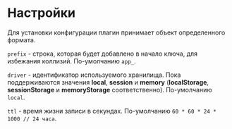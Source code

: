 # Настройки

Для установки конфигурации плагин принимает объект определенного формата.

`prefix` - строка, которая будет добавлено в начало ключа, для избежания коллизий. По-умолчанию `app_`.

`driver` - идентификатор используемого хранилища. Пока поддерживаются значения **local**, **session** и **memory** (**localStorage**, **sessionStorage** и **memoryStorage** соответственно). По-умолчанию `local`.

`ttl` - время жизни записи в секундах. По-умолчанию `60 * 60 * 24 * 1000 // 24 часа`.
